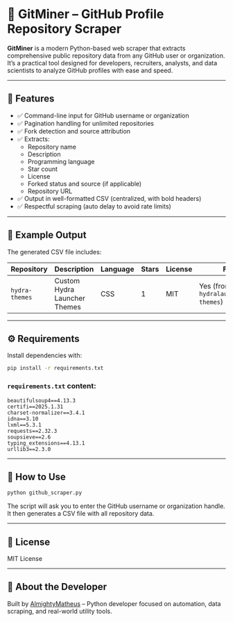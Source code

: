 # 🔎 GitMiner – GitHub Profile Repository Scraper

**GitMiner** is a modern Python-based web scraper that extracts comprehensive public repository data from any GitHub user or organization. It’s a practical tool designed for developers, recruiters, analysts, and data scientists to analyze GitHub profiles with ease and speed.

---

## 📌 Features

- ✅ Command-line input for GitHub username or organization  
- ✅ Pagination handling for unlimited repositories  
- ✅ Fork detection and source attribution  
- ✅ Extracts:
  - Repository name  
  - Description  
  - Programming language  
  - Star count  
  - License  
  - Forked status and source (if applicable)  
  - Repository URL  
- ✅ Output in well-formatted CSV (centralized, with bold headers)  
- ✅ Respectful scraping (auto delay to avoid rate limits)

---

## 📂 Example Output

The generated CSV file includes:

| Repository | Description | Language | Stars | License | Forked | URL |
|------------|-------------|----------|--------|---------|--------|-----|
| `hydra-themes` | Custom Hydra Launcher Themes | CSS | 1 | MIT | Yes (from `hydralauncher/hydra-themes`) | [Link](https://github.com/AlmightyMatheus/hydra-themes) |

---

## ⚙️ Requirements

Install dependencies with:

```bash
pip install -r requirements.txt
```

### `requirements.txt` content:

```
beautifulsoup4==4.13.3  
certifi==2025.1.31  
charset-normalizer==3.4.1  
idna==3.10  
lxml==5.3.1  
requests==2.32.3  
soupsieve==2.6  
typing_extensions==4.13.1  
urllib3==2.3.0
```

---

## 🚀 How to Use

```bash
python github_scraper.py
```

The script will ask you to enter the GitHub username or organization handle. It then generates a CSV file with all repository data.

---

## 📌 License

MIT License

---

## 🙋 About the Developer

Built by [AlmightyMatheus](https://github.com/AlmightyMatheus) – Python developer focused on automation, data scraping, and real-world utility tools.
